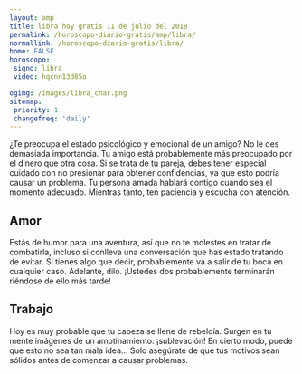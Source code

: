 ```yaml
---
layout: amp
title: libra hoy gratis 11 de julio del 2018 
permalink: /horoscopo-diario-gratis/amp/libra/
normallink: /horoscopo-diario-gratis/libra/
home: FALSE
horoscopo:
 signo: libra
 video: hqcnn13d85o

ogimg: /images/libra_char.png
sitemap:
 priority: 1
 changefreq: 'daily'
---
```



¿Te preocupa el estado psicológico y emocional de un amigo? No le des demasiada importancia. Tu amigo está probablemente más preocupado por el dinero que otra cosa. Si se trata de tu pareja, debes tener especial cuidado con no presionar para obtener confidencias, ya que esto podría causar un problema. Tu persona amada hablará contigo cuando sea el momento adecuado. Mientras tanto, ten paciencia y escucha con atención.

## Amor

Estás de humor para una aventura, así que no te molestes en tratar de combatirla, incluso si conlleva una conversación que has estado tratando de evitar. Si tienes algo que decir, probablemente va a salir de tu boca en cualquier caso. Adelante, dilo. ¡Ustedes dos probablemente terminarán riéndose de ello más tarde!

## Trabajo

Hoy es muy probable que tu cabeza se llene de rebeldía. Surgen en tu mente imágenes de un amotinamiento: ¡sublevación! En cierto modo, puede que esto no sea tan mala idea... Solo asegúrate de que tus motivos sean sólidos antes de comenzar a causar problemas.